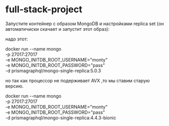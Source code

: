 # full-stack-project

Запустите контейнер с образом MongoDB и настройками replica set (он автоматичиски скачает и запустит этот образ):

надо этот:

  docker run --name mongo \
       -p 27017:27017 \
       -e MONGO_INITDB_ROOT_USERNAME="monty" \
       -e MONGO_INITDB_ROOT_PASSWORD="pass" \
       -d prismagraphql/mongo-single-replica:5.0.3

но так как процессор не подерживает AVX ,то мы ставим старую версию.

docker run --name mongo \
       -p 27017:27017 \
       -e MONGO_INITDB_ROOT_USERNAME="monty" \
       -e MONGO_INITDB_ROOT_PASSWORD="pass" \
       -d prismagraphql/mongo-single-replica:4.4.3-bionic